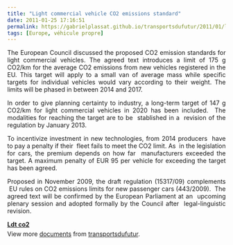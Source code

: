 ```yaml
---
title: "Light commercial vehicle CO2 emissions standard"
date: 2011-01-25 17:16:51
permalink: https://gabrielplassat.github.io/transportsdufutur/2011/01/light-commercial-vehicle-co2-emissions-standard.html
tags: [Europe, véhicule propre]
---
```


<p style="text-align: justify">The European Council discussed the proposed CO2 emission standards for light commercial vehicles. The agreed text introduces a limit of 175 g CO2/km for the average CO2 emissions from new vehicles registered in the EU. This target will apply to a small van of average mass while specific targets for individual vehicles would vary according to their weight. The limits will be phased in between 2014 and 2017.</p> <p style="text-align: justify">In order to give planning certainty to industry, a long-term target of 147 g CO2/km for light commercial vehicles in 2020 has been included.  The modalities for reaching the target are to be  stablished in a  revision of the regulation by January 2013.</p> <p style="text-align: justify">To incentivize investment in new technologies, from 2014 producers  have to pay a penalty if their  fleet fails to meet the CO2 limit. As  in the legislation for cars, the premium depends on how far  manufacturers exceeded the target. A maximum penalty of EUR 95 per vehicle for exceeding the target has been agreed.</p> <p style="text-align: justify">Proposed in November 2009, the draft regulation (15317/09) complements  EU rules on CO2 emissions limits for new passenger cars (443/2009).  The agreed text will be confirmed by the European Parliament at an  upcoming plenary session and adopted formally by the Council after  legal-linguistic revision.</p> <p style="text-align: justify"> </p>  <!--more-->   <div id="__ss_6696435" style="width: 477px"><strong style="margin: 12px 0 4px"><a href="http://www.slideshare.net/transportsdufutur/ldt-co2" title="Ldt co2">Ldt co2</a></strong>        <div style="padding: 5px 0 12px">View more <a href="http://www.slideshare.net/">documents</a> from <a href="http://www.slideshare.net/transportsdufutur">transportsdufutur</a>.</div> </div>
